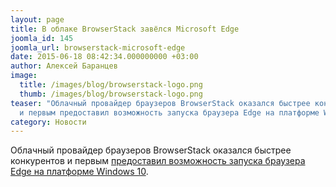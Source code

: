 ```yaml
---
layout: page
title: В облаке BrowserStack завёлся Microsoft Edge
joomla_id: 145
joomla_url: browserstack-microsoft-edge
date: 2015-06-18 08:42:34.000000000 +03:00
author: Алексей Баранцев
image:
  title: /images/blog/browserstack-logo.png
  thumb: /images/blog/browserstack-logo.png
teaser: "Облачный провайдер браузеров BrowserStack оказался быстрее конкурентов
  и первым предоставил возможность запуска браузера Edge на платформе Windows 10"
category: Новости
---
```

<p>Облачный провайдер браузеров BrowserStack оказался быстрее конкурентов и первым <a href="https://www.browserstack.com/list-of-browsers-and-platforms?product=live">предоставил возможность запуска браузера Edge на платформе Windows 10</a>.</p>
